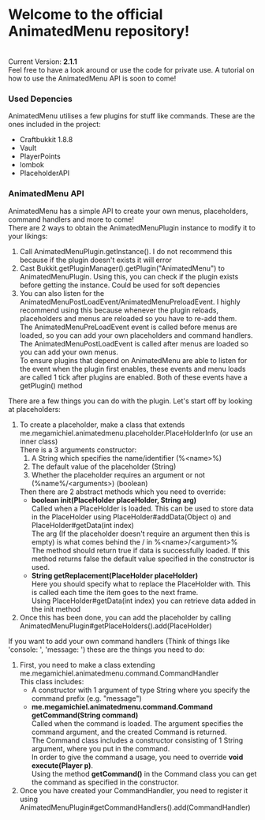 <h1>Welcome to the official AnimatedMenu repository!</h1><br>
Current Version: <b>2.1.1</b><br>
Feel free to have a look around or use the code for private use. A tutorial on how to use the AnimatedMenu API is soon to come!
<br>
<h3>Used Depencies</h3>
AnimatedMenu utilises a few plugins for stuff like commands. These are the ones included in the project:
<ul>
	<li>Craftbukkit 1.8.8</li>
	<li>Vault</li>
	<li>PlayerPoints</li>
	<li>lombok</li>
	<li>PlaceholderAPI</li>
</ul>
<h3>AnimatedMenu API</h3>
AnimatedMenu has a simple API to create your own menus, placeholders, command handlers and more to come!<br>
There are 2 ways to obtain the AnimatedMenuPlugin instance to modify it to your likings:
<ol>
	<li>Call AnimatedMenuPlugin.getInstance(). I do not recommend this because if the plugin doesn't exists it will error</li>
	<li>Cast Bukkit.getPluginManager().getPlugin("AnimatedMenu") to AnimatedMenuPlugin. Using this, you can check if the plugin exists before getting the instance. Could be used for soft depencies</li>
	<li>
		You can also listen for the AnimatedMenuPostLoadEvent/AnimatedMenuPreloadEvent. I highly recommend using this because whenever the plugin reloads, placeholders and menus are reloaded so you have to re-add them.<br>
		The AnimatedMenuPreLoadEvent event is called before menus are loaded, so you can add your own placeholders and command handlers. The AnimatedMenuPostLoadEvent is called after menus are loaded so you can add your own menus.<br>
		To ensure plugins that depend on AnimatedMenu are able to listen for the event when the plugin first enables, these events and menu loads are called 1 tick after plugins are enabled. Both of these events have a getPlugin() method
	</li>
</ol>
There are a few things you can do with the plugin. Let's start off by looking at placeholders:
<ol>
	<li>
		To create a placeholder, make a class that extends me.megamichiel.animatedmenu.placeholder.PlaceHolderInfo (or use an inner class)<br>
		There is a 3 arguments constructor:
		<ol>
			<li>A String which specifies the name/identifier (%&#60name&#62%)</li>
			<li>The default value of the placeholder (String)</li>
			<li>Whether the placeholder requires an argument or not (%name%/&#60arguments&#62) (boolean)</li>
		</ol>
		Then there are 2 abstract methods which you need to override:
		<ul>
			<li>
				<b>boolean init(PlaceHolder placeHolder, String arg)</b><br>
				Called when a PlaceHolder is loaded. This can be used to store data in the PlaceHolder using PlaceHolder#addData(Object o) and PlaceHolder#getData(int index)<br>
				The arg (If the placeholder doesn't require an argument then this is empty) is what comes behind the / in %&#60name&#62/&#60argument&#62%<br>
				The method should return true if data is successfully loaded. If this method returns false the default value specified in the constructor is used.
			</li>
			<li>
				<b>String getReplacement(PlaceHolder placeHolder)</b><br>
				Here you should specify what to replace the PlaceHolder with. This is called each time the item goes to the next frame.<br>
				Using PlaceHolder#getData(int index) you can retrieve data added in the init method
			</li>
		</ul>
	</li>
	<li>Once this has been done, you can add the placeholder by calling AnimatedMenuPlugin#getPlaceHolders().add(PlaceHolder)</li>
</ol>
If you want to add your own command handlers (Think of things like 'console: <command>', 'message: <command>') these are the things you need to do:
<ol>
	<li>
		First, you need to make a class extending me.megamichiel.animatedmenu.command.CommandHandler<br>
		This class includes:
		<ul>
			<li>A constructor with 1 argument of type String where you specify the command prefix (e.g. "message")</li>
			<li>
				<b>me.megamichiel.animatedmenu.command.Command getCommand(String command)</b><br>
				Called when the command is loaded. The argument specifies the command argument, and the created Command is returned.<br>
				The Command class includes a constructor consisting of 1 String argument, where you put in the command.<br>
				In order to give the command a usage, you need to override <b>void execute(Player p)</b>.<br>
				Using the method <b>getCommand()</b> in the Command class you can get the command as specified in the constructor.
			</li>
		</ul>
	</li>
	<li>
		Once you have created your CommandHandler, you need to register it using AnimatedMenuPlugin#getCommandHandlers().add(CommandHandler)</li>
	</li>
</ol>